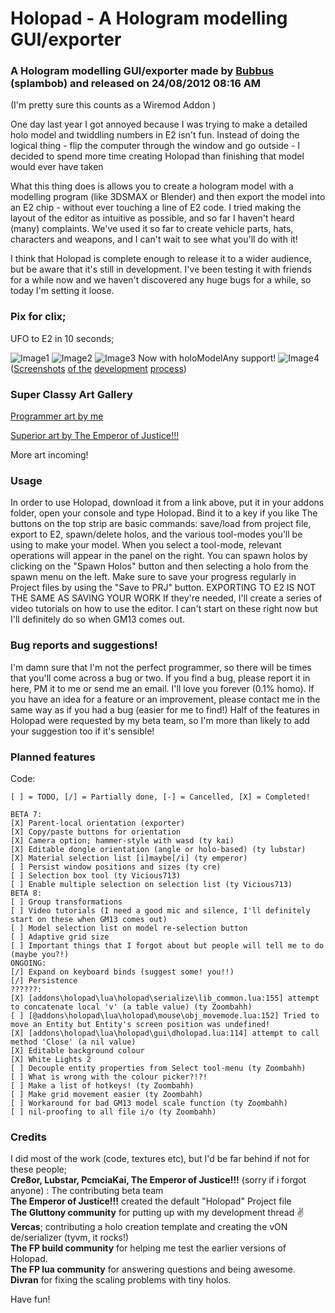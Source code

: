 <!-- Copyright (C) 2012 Bubbus -->
# Holopad - A Hologram modelling GUI/exporter

### A Hologram modelling GUI/exporter made by [Bubbus](https://github.com/bubbus) (splambob) and released on 24/08/2012 08:16 AM

(I'm pretty sure this counts as a Wiremod Addon )

One day last year I got annoyed because I was trying to make a detailed holo model and twiddling numbers in E2 isn't fun.
Instead of doing the logical thing - flip the computer through the window and go outside - I decided to spend more time creating Holopad than finishing that model would ever have taken

What this thing does is allows you to create a hologram model with a modelling program (like 3DSMAX or Blender) and then export the model into an E2 chip - without ever touching a line of E2 code. I tried making the layout of the editor as intuitive as possible, and so far I haven't heard (many) complaints. We've used it so far to create vehicle parts, hats, characters and weapons, and I can't wait to see what you'll do with it!

I think that Holopad is complete enough to release it to a wider audience, but be aware that it's still in development.
I've been testing it with friends for a while now and we haven't discovered any huge bugs for a while, so today I'm setting it loose.

### Pix for clix;

UFO to E2 in 10 seconds;

![Image1]
![Image2]
![Image3]
Now with holoModelAny support!
![Image4]
([Screenshots][hidden_screenshots] [of the][hidden_of_the] [development][hidden_development] [process][hidden_process])

### Super Classy Art Gallery

[Programmer art by me][art_by_me]

[Superior art by The Emperor of Justice!!!][the_emperor_of_justice]

More art incoming!


### Usage
In order to use Holopad, download it from a link above, put it in your addons folder, open your console and type Holopad. Bind it to a key if you like 
The buttons on the top strip are basic commands: save/load from project file, export to E2, spawn/delete holos, and the various tool-modes you'll be using to make your model. When you select a tool-mode, relevant operations will appear in the panel on the right. You can spawn holos by clicking on the "Spawn Holos" button and then selecting a holo from the spawn menu on the left. Make sure to save your progress regularly in Project files by using the "Save to PRJ" button. EXPORTING TO E2 IS NOT THE SAME AS SAVING YOUR WORK
If they're needed, I'll create a series of video tutorials on how to use the editor. I can't start on these right now but I'll definitely do so when GM13 comes out.



### Bug reports and suggestions!
I'm damn sure that I'm not the perfect programmer, so there will be times that you'll come across a bug or two. If you find a bug, please report it in here, PM it to me or send me an email. I'll love you forever (0.1% homo).
If you have an idea for a feature or an improvement, please contact me in the same way as if you had a bug (easier for me to find!) Half of the features in Holopad were requested by my beta team, so I'm more than likely to add your suggestion too if it's sensible!

### Planned features

Code:
```
[ ] = TODO, [/] = Partially done, [-] = Cancelled, [X] = Completed!

BETA 7:
[X] Parent-local orientation (exporter)
[X] Copy/paste buttons for orientation
[X] Camera option; hammer-style with wasd (ty kai)
[X] Editable dongle orientation (angle or holo-based) (ty lubstar)
[X] Material selection list [i]maybe[/i] (ty emperor)
[ ] Persist window positions and sizes (ty cre)
[ ] Selection box tool (ty Vicious713)
[ ] Enable multiple selection on selection list (ty Vicious713)
BETA 8:
[ ] Group transformations
[ ] Video tutorials (I need a good mic and silence, I'll definitely start on these when GM13 comes out)
[ ] Model selection list on model re-selection button
[ ] Adaptive grid size
[ ] Important things that I forgot about but people will tell me to do (maybe you?!)
ONGOING:
[/] Expand on keyboard binds (suggest some! you!!)
[/] Persistence
??????:
[X] [addons\holopad\lua\holopad\serialize\lib_common.lua:155] attempt to concatenate local 'v' (a table value) (ty Zoombahh)
[ ] [@addons\holopad\lua\holopad\mouse\obj_movemode.lua:152] Tried to move an Entity but Entity's screen position was undefined!
[X] [addons\holopad\lua\holopad\gui\dholopad.lua:114] attempt to call method 'Close' (a nil value)
[X] Editable background colour
[X] White Lights 2
[ ] Decouple entity properties from Select tool-menu (ty Zoombahh)
[ ] What is wrong with the colour picker?!?!
[ ] Make a list of hotkeys! (ty Zoombahh)
[ ] Make grid movement easier (ty Zoombahh)
[ ] Workaround for bad GM13 model scale function (ty Zoombahh)
[ ] nil-proofing to all file i/o (ty Zoombahh)
```

### Credits

I did most of the work (code, textures etc), but I'd be far behind if not for these people;\
**Cre8or, Lubstar, PcmciaKai, The Emperor of Justice!!!** (sorry if i forgot anyone) : The contributing beta team\
**The Emperor of Justice!!!** created the default "Holopad" Project file\
**The Gluttony community** for putting up with my development thread :v:\
**Vercas**; contributing a holo creation template and creating the vON de/serializer (tyvm, it rocks!)\
**The FP build community** for helping me test the earlier versions of Holopad.\
**The FP lua community** for answering questions and being awesome.\
**Divran** for fixing the scaling problems with tiny holos.

Have fun!

<!-- REFERENCES / SOURCES -->
[art_by_me]: https://github.com/GMod-Creativity/Holopad2/blob/main/assets/images/lol2.png
[the_emperor_of_justice]: https://github.com/GMod-Creativity/Holopad2/blob/main/assets/images/emperor.jpg
[hidden_screenshots]: https://github.com/GMod-Creativity/Holopad2/blob/main/assets/images/gm_desertdriving0006.jpg
[hidden_of_the]: https://github.com/GMod-Creativity/Holopad2/blob/main/assets/images/gm_desertdriving0007.jpg
[hidden_development]: https://github.com/GMod-Creativity/Holopad2/blob/main/assets/images/gm_desertdriving0010.jpg
[hidden_process]: https://github.com/GMod-Creativity/Holopad2/blob/main/assets/images/freespace06_v2-10054.jpg

<!-- IMAGE REFERENCES -->
[Image1]: https://github.com/GMod-Creativity/Holopad2/blob/main/assets/images/lol1.png
[Image2]: https://github.com/GMod-Creativity/Holopad2/blob/main/assets/images/lol4.png
[Image3]: https://github.com/GMod-Creativity/Holopad2/blob/main/assets/images/gm_construct0004.jpg
[Image4]: https://github.com/GMod-Creativity/Holopad2/blob/main/assets/images/lol3.png
